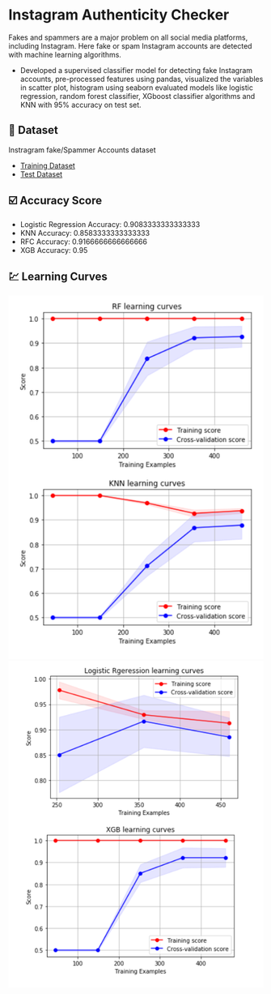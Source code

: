 # Instagram Authenticity Checker
Fakes and spammers are a major problem on all social media platforms, including Instagram.
Here fake or spam Instagram accounts are detected with machine learning algorithms. 
- Developed a supervised classifier model for detecting fake Instagram accounts, pre-processed features using pandas, visualized the variables in scatter plot, histogram using seaborn evaluated models like logistic regression, random forest classifier, XGboost classifier algorithms and KNN with 95% accuracy on test set.

## :page_facing_up: Dataset
Instragram fake/Spammer Accounts dataset
- <a href=https://github.com/devikathampi/Instagram-Authenticity-Checker/blob/master/train.csv> Training Dataset </a>
- <a href=https://github.com/devikathampi/Instagram-Authenticity-Checker/blob/master/test.csv> Test Dataset </a>

## :ballot_box_with_check: Accuracy Score
- Logistic Regression Accuracy: 0.9083333333333333
- KNN Accuracy: 0.8583333333333333
- RFC Accuracy: 0.9166666666666666
- XGB Accuracy: 0.95

## :chart: Learning Curves

<img src ="https://github.com/devikathampi/Instagram-Authenticity-Checker/blob/master/Image/image1.png">
 
<img src ="https://github.com/devikathampi/Instagram-Authenticity-Checker/blob/master/Image/image2.png">
